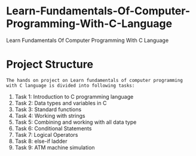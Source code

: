 # Learn-Fundamentals-Of-Computer-Programming-With-C-Language
Learn Fundamentals Of Computer Programming With C Language

# Project Structure
```
The hands on project on Learn fundamentals of computer programming with C language is divided into following tasks:
```

1. Task 1: Introduction to C programming language
2. Task 2: Data types and variables in C
3. Task 3: Standard functions
4. Task 4: Working with strings
5. Task 5: Combining and working with all data type
6. Task 6: Conditional Statements 
7. Task 7: Logical Operators
8. Task 8: else-if ladder
9. Task 9: ATM machine simulation
